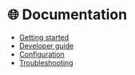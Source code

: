 # 🌐 Documentation

- [Getting started](getting-started.md)
- [Developer guide](developer-guide.md)
- [Configuration](configuration.md)
- [Troubleshooting](troubleshooting.md)
